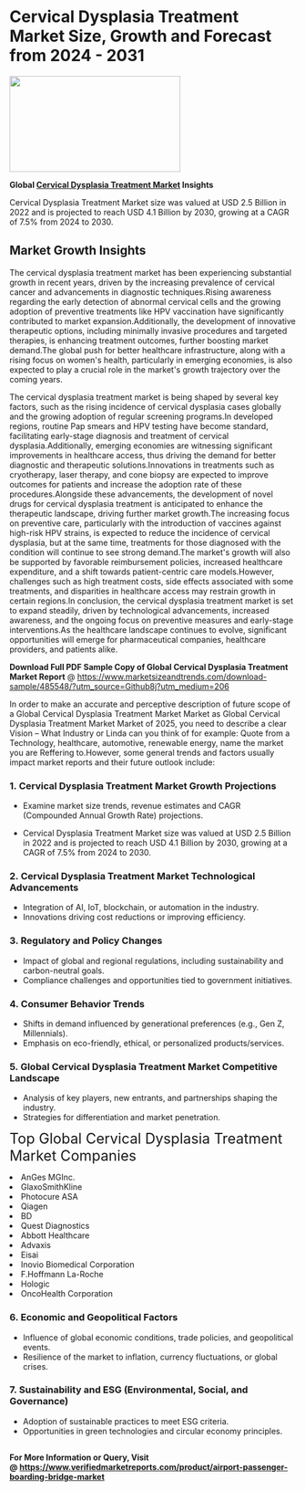 <H1>Cervical Dysplasia Treatment Market Size, Growth and Forecast from 2024 - 2031</H1><img class="aligncenter size-medium wp-image-584254" src="https://thirdeyenews.in/wp-content/uploads/2024/09/Global-Market-Research-300x168.jpeg" alt="" width="300" height="168" /><p><strong>Global&nbsp;<a href="https://www.marketsizeandtrends.com/download-sample/485548/?utm_source=Github8j?utm_medium=206">Cervical Dysplasia Treatment Market</a> Insights</strong></p><p>Cervical Dysplasia Treatment Market size was valued at USD 2.5 Billion in 2022 and is projected to reach USD 4.1 Billion by 2030, growing at a CAGR of 7.5% from 2024 to 2030.</p><p><h2>Market Growth Insights</h2> <p>The cervical dysplasia treatment market has been experiencing substantial growth in recent years, driven by the increasing prevalence of cervical cancer and advancements in diagnostic techniques.Rising awareness regarding the early detection of abnormal cervical cells and the growing adoption of preventive treatments like HPV vaccination have significantly contributed to market expansion.Additionally, the development of innovative therapeutic options, including minimally invasive procedures and targeted therapies, is enhancing treatment outcomes, further boosting market demand.The global push for better healthcare infrastructure, along with a rising focus on women's health, particularly in emerging economies, is also expected to play a crucial role in the market's growth trajectory over the coming years.</p> <p>The cervical dysplasia treatment market is being shaped by several key factors, such as the rising incidence of cervical dysplasia cases globally and the growing adoption of regular screening programs.In developed regions, routine Pap smears and HPV testing have become standard, facilitating early-stage diagnosis and treatment of cervical dysplasia.Additionally, emerging economies are witnessing significant improvements in healthcare access, thus driving the demand for better diagnostic and therapeutic solutions.Innovations in treatments such as cryotherapy, laser therapy, and cone biopsy are expected to improve outcomes for patients and increase the adoption rate of these procedures.Alongside these advancements, the development of novel drugs for cervical dysplasia treatment is anticipated to enhance the therapeutic landscape, driving further market growth.The increasing focus on preventive care, particularly with the introduction of vaccines against high-risk HPV strains, is expected to reduce the incidence of cervical dysplasia, but at the same time, treatments for those diagnosed with the condition will continue to see strong demand.The market's growth will also be supported by favorable reimbursement policies, increased healthcare expenditure, and a shift towards patient-centric care models.However, challenges such as high treatment costs, side effects associated with some treatments, and disparities in healthcare access may restrain growth in certain regions.In conclusion, the cervical dysplasia treatment market is set to expand steadily, driven by technological advancements, increased awareness, and the ongoing focus on preventive measures and early-stage interventions.As the healthcare landscape continues to evolve, significant opportunities will emerge for pharmaceutical companies, healthcare providers, and patients alike.</p> <p><span class=""><strong>Download Full PDF Sample Copy of Global Cervical Dysplasia Treatment Market Report</strong> @ <a href="https://www.marketsizeandtrends.com/download-sample/485548/?utm_source=Github8j?utm_medium=206" target="_blank">https://www.marketsizeandtrends.com/download-sample/485548/?utm_source=Github8j?utm_medium=206</a></span></p><p>In order to make an accurate and perceptive description of future scope of a Global&nbsp;Cervical Dysplasia Treatment Market Market as Global&nbsp;Cervical Dysplasia Treatment Market Market of 2025, you need to describe a clear Vision &ndash; What Industry or Linda can you think of for example: Quote from a Technology, healthcare, automotive, renewable energy, name the market you are Reffering to.However, some general trends and factors usually impact market reports and their future outlook include:</p><h3>1.&nbsp;<strong>Cervical Dysplasia Treatment Market Growth Projections</strong></h3><ul><li>Examine market size trends, revenue estimates and CAGR (Compounded Annual Growth Rate) projections.</li><li><p>Cervical Dysplasia Treatment Market size was valued at USD 2.5 Billion in 2022 and is projected to reach USD 4.1 Billion by 2030, growing at a CAGR of 7.5% from 2024 to 2030.</p></li></ul><h3>2.&nbsp;<strong>Cervical Dysplasia Treatment Market Technological Advancements</strong></h3><ul><li>Integration of AI, IoT, blockchain, or automation in the industry.</li><li>Innovations driving cost reductions or improving efficiency.</li></ul><h3>3.&nbsp;<strong>Regulatory and Policy Changes</strong></h3><ul><li>Impact of global and regional regulations, including sustainability and carbon-neutral goals.</li><li>Compliance challenges and opportunities tied to government initiatives.</li></ul><h3>4.&nbsp;<strong>Consumer Behavior Trends</strong></h3><ul><li>Shifts in demand influenced by generational preferences (e.g., Gen Z, Millennials).</li><li>Emphasis on eco-friendly, ethical, or personalized products/services.</li></ul><h3>5.&nbsp;<strong>Global Cervical Dysplasia Treatment Market Competitive Landscape</strong></h3><ul><li>Analysis of key players, new entrants, and partnerships shaping the industry.</li><li>Strategies for differentiation and market penetration.</li></ul><p data-pm-slice="1 1 []"><span style="color: inherit; font-family: inherit; font-size: 25px;">Top Global Cervical Dysplasia Treatment Market Companies</span></p><div class="" data-test-id=""><p><li>AnGes MGInc.</li><li> GlaxoSmithKline</li><li> Photocure ASA</li><li> Qiagen</li><li> BD</li><li> Quest Diagnostics</li><li> Abbott Healthcare</li><li> Advaxis</li><li> Eisai</li><li> Inovio Biomedical Corporation</li><li> F.Hoffmann La-Roche</li><li> Hologic</li><li> OncoHealth Corporation</li></p></div><h3>6.&nbsp;<strong>Economic and Geopolitical Factors</strong></h3><ul><li>Influence of global economic conditions, trade policies, and geopolitical events.</li><li>Resilience of the market to inflation, currency fluctuations, or global crises.</li></ul><h3>7.&nbsp;<strong>Sustainability and ESG (Environmental, Social, and Governance)</strong></h3><ul><li>Adoption of sustainable practices to meet ESG criteria.</li><li>Opportunities in green technologies and circular economy principles.</li></ul><h2><strong style="font-size: 14px;">For More Information or Query, Visit @&nbsp;</strong><a style="background-color: #ffffff; font-size: 14px;" href="https://www.marketsizeandtrends.com/report/cervical-dysplasia-treatment-market/" target="_blank">https://www.verifiedmarketreports.com/product/airport-passenger-boarding-bridge-market</a></h2>